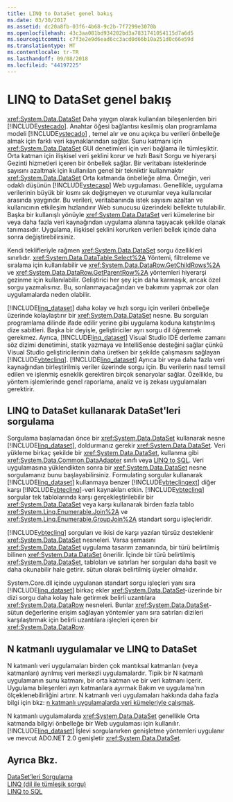 ```yaml
---
title: LINQ to DataSet genel bakış
ms.date: 03/30/2017
ms.assetid: dc20a8fb-03f6-4b68-9c2b-7f7299e3070b
ms.openlocfilehash: 43c3aa081bd934202bd3a7831741054115d7a6d5
ms.sourcegitcommit: c7f3e2e9d6ead6cc3acd0d66b10a251d0c66e59d
ms.translationtype: MT
ms.contentlocale: tr-TR
ms.lasthandoff: 09/08/2018
ms.locfileid: "44197225"
---
```

# <a name="linq-to-dataset-overview"></a>LINQ to DataSet genel bakış
<xref:System.Data.DataSet> Daha yaygın olarak kullanılan bileşenlerden biri [!INCLUDE[vstecado](../../../../includes/vstecado-md.md)]. Anahtar öğesi bağlantısı kesilmiş olan programlama modeli [!INCLUDE[vstecado](../../../../includes/vstecado-md.md)] , temel alır ve onu açıkça bu verileri önbelleğe almak için farklı veri kaynaklarından sağlar. Sunu katmanı için <xref:System.Data.DataSet> GUI denetimleri için veri bağlama ile tümleşiktir. Orta katman için ilişkisel veri şeklini korur ve hızlı Basit Sorgu ve hiyerarşi Gezinti hizmetleri içeren bir önbellek sağlar. Bir veritabanı isteklerinde sayısını azaltmak için kullanılan genel bir tekniktir kullanmaktır <xref:System.Data.DataSet> Orta katmanda önbelleğe alma. Örneğin, veri odaklı düşünün [!INCLUDE[vstecasp](../../../../includes/vstecasp-md.md)] Web uygulaması. Genellikle, uygulama verilerinin büyük bir kısmı sık değişmeyen ve oturumlar veya kullanıcılar arasında yaygındır. Bu verileri, veritabanında istek sayısını azaltan ve kullanıcının etkileşim hızlandırır Web sunucusu üzerindeki bellekte tutulabilir. Başka bir kullanışlı yönüyle <xref:System.Data.DataSet> veri kümelerine bir veya daha fazla veri kaynağından uygulama alanına taşıyacak şekilde olanak tanımasıdır. Uygulama, ilişkisel şeklini korurken verileri bellek içinde daha sonra değiştirebilirsiniz.  
  
 Kendi teklifleriyle rağmen <xref:System.Data.DataSet> sorgu özellikleri sınırlıdır. <xref:System.Data.DataTable.Select%2A> Yöntemi, filtreleme ve sıralama için kullanılabilir ve <xref:System.Data.DataRow.GetChildRows%2A> ve <xref:System.Data.DataRow.GetParentRow%2A> yöntemleri hiyerarşi gezinme için kullanılabilir. Geliştirici her şey için daha karmaşık, ancak özel sorgu yazmalısınız. Bu, sonlanmayacağından ve bakımını yapmak zor olan uygulamalarda neden olabilir.  
  
 [!INCLUDE[linq_dataset](../../../../includes/linq-dataset-md.md)] daha kolay ve hızlı sorgu için verileri önbelleğe üzerinde kolaylaştırır bir <xref:System.Data.DataSet> nesne. Bu sorguları programlama dilinde ifade edilir yerine gibi uygulama koduna katıştırılmış dize sabitleri. Başka bir deyişle, geliştiriciler ayrı sorgu dil öğrenmek gerekmez. Ayrıca, [!INCLUDE[linq_dataset](../../../../includes/linq-dataset-md.md)] Visual Studio IDE derleme zamanı söz dizimi denetimini, statik yazmaya ve IntelliSense desteğini sağlar çünkü Visual Studio geliştiricilerinin daha üretken bir şekilde çalışmasını sağlayan [!INCLUDE[vbteclinq](../../../../includes/vbteclinq-md.md)]. [!INCLUDE[linq_dataset](../../../../includes/linq-dataset-md.md)] Ayrıca bir veya daha fazla veri kaynağından birleştirilmiş veriler üzerinde sorgu için. Bu verilerin nasıl temsil edilen ve işlenmiş esneklik gerektiren birçok senaryolar sağlar. Özellikle, bu yöntem işlemlerinde genel raporlama, analiz ve iş zekası uygulamaları gerektirir.  
  
## <a name="querying-datasets-using-linq-to-dataset"></a>LINQ to DataSet kullanarak DataSet'leri sorgulama  
 Sorgulama başlamadan önce bir <xref:System.Data.DataSet> kullanarak nesne [!INCLUDE[linq_dataset](../../../../includes/linq-dataset-md.md)], doldurmanız gerekir <xref:System.Data.DataSet>. Veri yükleme birkaç şekilde bir <xref:System.Data.DataSet>, kullanma gibi <xref:System.Data.Common.DataAdapter> sınıfı veya [LINQ to SQL](../../../../docs/framework/data/adonet/sql/linq/index.md). Veri uygulamasına yüklendikten sonra bir <xref:System.Data.DataSet> nesne sorgulamanız bunu başlayabilirsiniz. Formulating sorgular kullanarak [!INCLUDE[linq_dataset](../../../../includes/linq-dataset-md.md)] kullanmaya benzer [!INCLUDE[vbteclinqext](../../../../includes/vbteclinqext-md.md)] diğer karşı [!INCLUDE[vbteclinq](../../../../includes/vbteclinq-md.md)]-veri kaynakları etkin. [!INCLUDE[vbteclinq](../../../../includes/vbteclinq-md.md)] sorgular tek tablolarında karşı gerçekleştirilebilir bir <xref:System.Data.DataSet> veya karşı kullanarak birden fazla tablo <xref:System.Linq.Enumerable.Join%2A> ve <xref:System.Linq.Enumerable.GroupJoin%2A> standart sorgu işleçleridir.  
  
 [!INCLUDE[vbteclinq](../../../../includes/vbteclinq-md.md)] sorguları ve ikisi de karşı yazılan türsüz desteklenir <xref:System.Data.DataSet> nesneleri. Varsa şemasını <xref:System.Data.DataSet> uygulama tasarım zamanında, bir türü belirtilmiş bilinen <xref:System.Data.DataSet> önerilir. İçinde bir türü belirtilmiş <xref:System.Data.DataSet>, tabloları ve satırları her sorguları daha basit ve daha okunabilir hale getirir. sütun olarak belirtilmiş üyeler olmalıdır.  
  
 System.Core.dll içinde uygulanan standart sorgu işleçleri yanı sıra [!INCLUDE[linq_dataset](../../../../includes/linq-dataset-md.md)] birkaç ekler <xref:System.Data.DataSet>-üzerinde bir dizi sorgu daha kolay hale getirmek belirli uzantılara <xref:System.Data.DataRow> nesneleri. Bunlar <xref:System.Data.DataSet>-sütun değerlerine erişim sağlayan yöntemler yanı sıra satırları dizileri karşılaştırmak için belirli uzantılara işleçleri içeren bir <xref:System.Data.DataRow>.  
  
## <a name="n-tier-applications-and-linq-to-dataset"></a>N katmanlı uygulamalar ve LINQ to DataSet  
 N katmanlı veri uygulamaları birden çok mantıksal katmanları (veya katmanları) ayrılmış veri merkezli uygulamalardır. Tipik bir N katmanlı uygulamanın sunu katmanı, bir orta katman ve bir veri katmanı içerir. Uygulama bileşenleri ayrı katmanlara ayırmak Bakım ve uygulama'nın ölçeklenebilirliğini artırır. N katmanlı veri uygulamaları hakkında daha fazla bilgi için bkz: [n katmanlı uygulamalarda veri kümeleriyle çalışmak](/visualstudio/data-tools/work-with-datasets-in-n-tier-applications).  
  
 N katmanlı uygulamalarda <xref:System.Data.DataSet> genellikle Orta katmanda bilgiyi önbelleğe bir Web uygulaması için kullanılır. [!INCLUDE[linq_dataset](../../../../includes/linq-dataset-md.md)] İşlevi sorgulanırken genişletme yöntemleri uygulanır ve mevcut ADO.NET 2.0 genişletir <xref:System.Data.DataSet>.  
  
## <a name="see-also"></a>Ayrıca Bkz.  
 [DataSet’leri Sorgulama](../../../../docs/framework/data/adonet/querying-datasets-linq-to-dataset.md)  
 [LINQ (dil ile tümleşik sorgu)](https://msdn.microsoft.com/library/a73c4aec-5d15-4e98-b962-1274021ea93d)  
 [LINQ to SQL](../../../../docs/framework/data/adonet/sql/linq/index.md)
